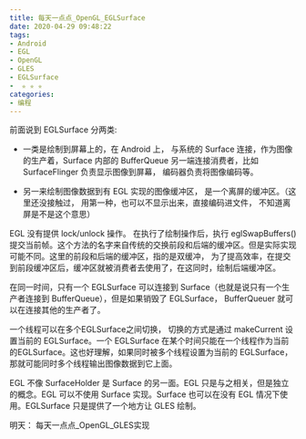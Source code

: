 ```yaml
---
title: 每天一点点_OpenGL_EGLSurface
date: 2020-04-29 09:48:22
tags:
- Android
- EGL
- OpenGL
- GLES
- EGLSurface
-  ✮ ✮ ✮
categories:
- 编程
---
```


前面说到 EGLSurface 分两类: 

* 一类是绘制到屏幕上的，在 Android 上， 与系统的 Surface 连接，作为图像的生产着，Surface 内部的 BufferQueue 另一端连接消费者，比如 SurfaceFlinger 负责显示图像到屏幕， 编码器负责将图像编码等。

* 另一来绘制图像数据到有 EGL 实现的图像缓冲区， 是一个离屏的缓冲区。（这里还没接触过， 用第一种，也可以不显示出来，直接编码进文件， 不知道离屏是不是这个意思）


EGL 没有提供 lock/unlock 操作。 在执行了绘制操作后，执行 eglSwapBuffers() 提交当前帧。这个方法的名字来自传统的交换前段和后端的缓冲区。但是实际实现可能不同。这里的前段和后端的缓冲区，指的是双缓冲， 为了提高效率，在提交到前段缓冲区后，缓冲区就被消费者去使用了，在这同时，绘制后端缓冲区。

在同一时间，只有一个 EGLSurface 可以连接到 Surface（也就是说只有一个生产者连接到 BufferQueue），但是如果销毁了 EGLSurface， BufferQueuer 就可以在连接其他的生产者了。

一个线程可以在多个EGLSurface之间切换， 切换的方式是通过 makeCurrent 设置当前的 EGLSurface。一个 EGLSurface 在某个时间只能在一个线程作为当前的EGLSurface。这也好理解，如果同时被多个线程设置为当前的 EGLSurface， 那就可能同时多个线程输出图像数据到它上面。

EGL 不像 SurfaceHolder 是 Surface 的另一面。EGL 只是与之相关，但是独立的概念。EGL 可以不使用 Surface 实现。Surface 也可以在没有 EGL 情况下使用。EGLSurface 只是提供了一个地方让 GLES 绘制。

明天： 每天一点点_OpenGL_GLES实现



